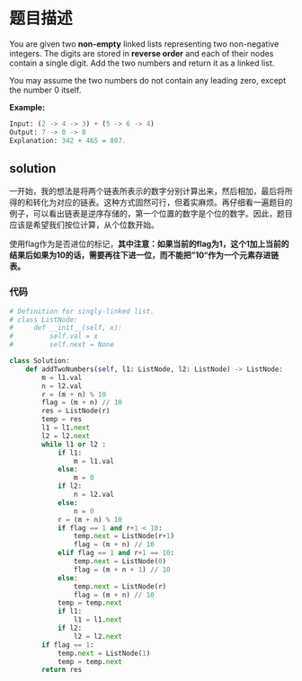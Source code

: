# 题目描述

You are given two **non-empty** linked lists representing two non-negative integers. The digits are stored in **reverse order** and each of their nodes contain a single digit. Add the two numbers and return it as a linked list.

You may assume the two numbers do not contain any leading zero, except the number 0 itself.

**Example:**

```python
Input: (2 -> 4 -> 3) + (5 -> 6 -> 4)
Output: 7 -> 0 -> 8
Explanation: 342 + 465 = 807.
```

## solution

一开始，我的想法是将两个链表所表示的数字分别计算出来，然后相加，最后将所得的和转化为对应的链表。这种方式固然可行，但着实麻烦。再仔细看一遍题目的例子，可以看出链表是逆序存储的，第一个位置的数字是个位的数字。因此，题目应该是希望我们按位计算，从个位数开始。



使用flag作为是否进位的标记，**其中注意：如果当前的flag为1，这个1加上当前的结果后如果为10的话，需要再往下进一位，而不能把”10“作为一个元素存进链表。**

### 代码

```python
# Definition for singly-linked list.
# class ListNode:
#     def __init__(self, x):
#         self.val = x
#         self.next = None

class Solution:
    def addTwoNumbers(self, l1: ListNode, l2: ListNode) -> ListNode:
        m = l1.val 
        n = l2.val
        r = (m + n) % 10 
        flag = (m + n) // 10
        res = ListNode(r)
        temp = res
        l1 = l1.next
        l2 = l2.next
        while l1 or l2 :
            if l1:
                m = l1.val 
            else:
                m = 0
            if l2:
                n = l2.val
            else:
                n = 0
            r = (m + n) % 10 
            if flag == 1 and r+1 < 10:
                temp.next = ListNode(r+1)
                flag = (m + n) // 10
            elif flag == 1 and r+1 == 10: 
                temp.next = ListNode(0)
                flag = (m + n + 1) // 10
            else:
                temp.next = ListNode(r)
                flag = (m + n) // 10
            temp = temp.next
            if l1: 
                l1 = l1.next
            if l2: 
                l2 = l2.next
        if flag == 1:
            temp.next = ListNode(1)
            temp = temp.next
        return res
```

